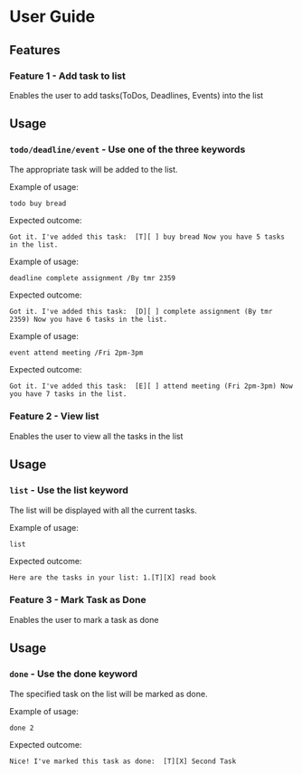 # User Guide

## Features 

### Feature 1 - Add task to list
Enables the user to add tasks(ToDos, Deadlines, Events) into the list

## Usage

### `todo/deadline/event` - Use one of the three keywords

The appropriate task will be added to the list.

Example of usage: 

`todo buy bread`

Expected outcome:

`Got it. I've added this task: 
       [T][ ] buy bread
     Now you have 5 tasks in the list.`

Example of usage: 

`deadline complete assignment /By tmr 2359`

Expected outcome:

`Got it. I've added this task: 
       [D][ ] complete assignment (By tmr 2359)
     Now you have 6 tasks in the list.`
	 
Example of usage: 

`event attend meeting /Fri 2pm-3pm`

Expected outcome:

`Got it. I've added this task: 
       [E][ ] attend meeting (Fri 2pm-3pm)
     Now you have 7 tasks in the list.`

### Feature 2 - View list
Enables the user to view all the tasks in the list

## Usage

### `list` - Use the list keyword

The list will be displayed with all the current tasks.

Example of usage: 

`list`

Expected outcome:

`Here are the tasks in your list:
     1.[T][X] read book`

### Feature 3 - Mark Task as Done
Enables the user to mark a task as done

## Usage

### `done` - Use the done keyword

The specified task on the list will be marked as done.

Example of usage: 

`done 2`

Expected outcome:

`Nice! I've marked this task as done: 
       [T][X] Second Task`